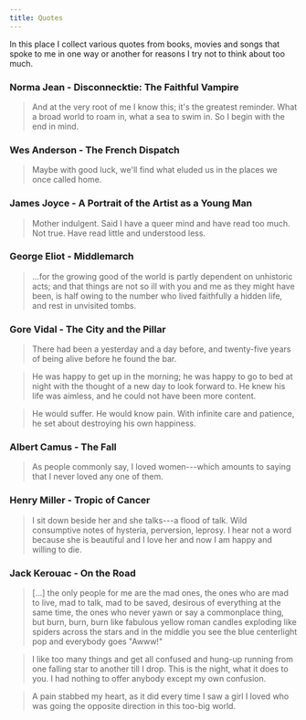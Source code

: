 ```yaml
---
title: Quotes
---
```


In this place I collect various quotes from books, movies and songs that spoke
to me in one way or another for reasons I try not to think about too much.

### Norma Jean - Disconnecktie: The Faithful Vampire

> And at the very root of me I know this; it's the greatest reminder. What a
> broad world to roam in, what a sea to swim in. So I begin with the end in
> mind.

### Wes Anderson - The French Dispatch

> Maybe with good luck, we'll find what eluded us in the places we once called
> home.

### James Joyce - A Portrait of the Artist as a Young Man

> Mother indulgent. Said I have a queer mind and have read too much. Not true.
> Have read little and understood less.

### George Eliot - Middlemarch

> ...for the growing good of the world is partly dependent on unhistoric acts;
> and that things are not so ill with you and me as they might have been, is
> half owing to the number who lived faithfully a hidden life, and rest in
> unvisited tombs.

### Gore Vidal - The City and the Pillar

> There had been a yesterday and a day before, and twenty-five years of being
> alive before he found the bar.

> He was happy to get up in the morning; he was happy to go to bed at night
> with the thought of a new day to look forward to. He knew his life was
> aimless, and he could not have been more content.

> He would suffer. He would know pain. With infinite care and patience, he set
> about destroying his own happiness.

### Albert Camus - The Fall

> As people commonly say, I loved women---which amounts to saying that I never
> loved any one of them.

### Henry Miller - Tropic of Cancer

> I sit down beside her and she talks---a flood of talk. Wild consumptive notes
> of hysteria, perversion, leprosy. I hear not a word because she is beautiful
> and I love her and now I am happy and willing to die.

### Jack Kerouac - On the Road

> [...] the only people for me are the mad ones, the ones who are mad to live,
> mad to talk, mad to be saved, desirous of everything at the same time, the
> ones who never yawn or say a commonplace thing, but burn, burn, burn like
> fabulous yellow roman candles exploding like spiders across the stars and in
> the middle you see the blue centerlight pop and everybody goes "Awww!"

> I like too many things and get all confused and hung-up running from one
> falling star to another till I drop. This is the night, what it does to you.
> I had nothing to offer anybody except my own confusion.

> A pain stabbed my heart, as it did every time I saw a girl I loved who was
> going the opposite direction in this too-big world.
